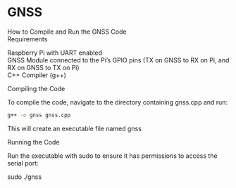 # GNSS

How to Compile and Run the GNSS Code  
Requirements  

Raspberry Pi with UART enabled  
GNSS Module connected to the Pi’s GPIO pins (TX on GNSS to RX on Pi, and RX on GNSS to TX on Pi)  
C++ Compiler (g++)  

Compiling the Code  

To compile the code, navigate to the directory containing gnss.cpp and run:  
```bash  
g++ -o gnss gnss.cpp  
```

This will create an executable file named gnss  

Running the Code  

Run the executable with sudo to ensure it has permissions to access the serial port:  

sudo ./gnss  


